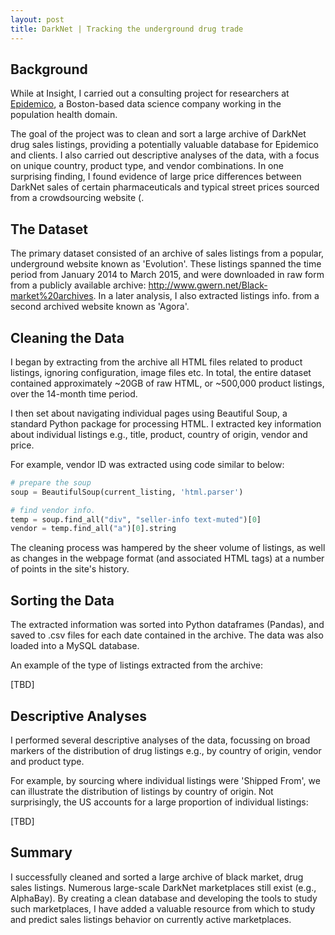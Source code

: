 ```yaml
---
layout: post
title: DarkNet | Tracking the underground drug trade
---
```


## Background

While at Insight, I carried out a consulting project for researchers at [Epidemico](http://www.epidemico.com), a Boston-based data science company working in the population health domain. 

The goal of the project was to clean and sort a large archive of DarkNet drug sales listings, providing a potentially valuable database for Epidemico and clients. I also carried out descriptive analyses of the data, with a focus on unique country, product type, and vendor combinations. In one surprising finding, I found evidence of large price differences between DarkNet sales of certain pharmaceuticals and typical street prices sourced from a crowdsourcing website (.

## The Dataset

The primary dataset consisted of an archive of sales listings from a popular, underground website known as 'Evolution'. These listings spanned the time period from January 2014 to March 2015, and were downloaded in raw form from a publicly available archive: <http://www.gwern.net/Black-market%20archives>. In a later analysis, I also extracted listings info. from a second archived website known as 'Agora'.

## Cleaning the Data

I began by extracting from the archive all HTML files related to product listings, ignoring configuration, image files etc. In total, the entire dataset contained approximately ~20GB of raw HTML, or ~500,000 product listings, over the 14-month time period.

I then set about navigating individual pages using Beautiful Soup, a standard Python package for processing HTML. I extracted key information about individual listings e.g., title, product, country of origin, vendor and price. 

For example, vendor ID was extracted using code similar to below:

```python
# prepare the soup
soup = BeautifulSoup(current_listing, 'html.parser')

# find vendor info.
temp = soup.find_all("div", "seller-info text-muted")[0]
vendor = temp.find_all("a")[0].string
```

The cleaning process was hampered by the sheer volume of listings, as well as changes in the webpage format (and associated HTML tags) at a number of points in the site's history.

## Sorting the Data

The extracted information was sorted into Python dataframes (Pandas), and saved to .csv files for each date contained in the archive. The data was also loaded into a MySQL database.

An example of the type of listings extracted from the archive:

[TBD]

## Descriptive Analyses

I performed several descriptive analyses of the data, focussing on broad markers of the distribution of drug listings e.g., by country of origin, vendor and product type.

For example, by sourcing where individual listings were 'Shipped From', we can illustrate the distribution of listings by country of origin. Not surprisingly, the US accounts for a large proportion of individual listings:

[TBD]

## Summary
I successfully cleaned and sorted a large archive of black market, drug sales listings. Numerous large-scale DarkNet marketplaces still exist (e.g., AlphaBay). By creating a clean database and developing the tools to study such marketplaces, I have added a valuable resource from which to study and predict sales listings behavior on currently active marketplaces.
<!--more-->

